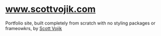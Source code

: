 # www.scottvojik.com

Portfolio site, built completely from scratch with no styling packages or frameowkrs, by [Scott Vojik](https://www.linkedin.com/in/scott-vojik/)
